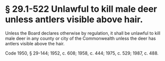 # § 29.1-522 Unlawful to kill male deer unless antlers visible above hair.

<p>Unless the Board declares otherwise by regulation, it shall be unlawful to kill male deer in any county or city of the Commonwealth unless the deer has antlers visible above the hair.</p><p>Code 1950, § 29-144; 1952, c. 608; 1958, c. 444; 1975, c. 529; 1987, c. 488.</p>